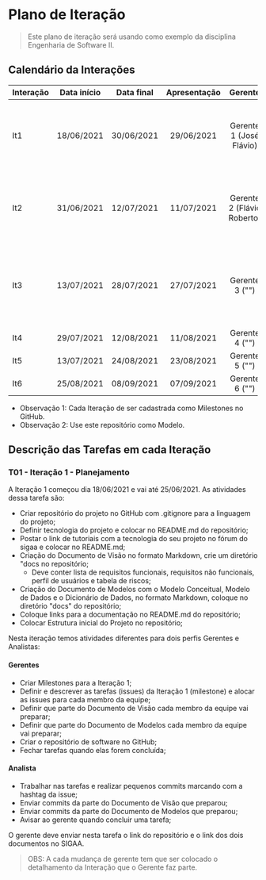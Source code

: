 # Plano de Iteração

> Este plano de iteração será usando como exemplo da disciplina Engenharia de Software II.

## Calendário da Interações

| Interação | Data início | Data final | Apresentação | Gerente | Detalhes |
| --------- | :---------: | :--------: | :----------: | :-----: | :------: |
| It1 | 18/06/2021 | 30/06/2021 | 29/06/2021 | Gerente 1 (José Flávio) | Criar Documento de Visão, Modelos e Plano de Interação e Release. |
| It2 | 31/06/2021 | 12/07/2021 | 11/07/2021 | Gerente 2 (Flávio Roberto) | Detalhar US00, Implementar US00, Detalhar US01 e US02. |
| It3 | 13/07/2021 | 28/07/2021 | 27/07/2021 | Gerente 3 ("") | Implementar US01 e US02, Detalhar US03 e US04, Testar US00. |
| It4 | 29/07/2021 | 12/08/2021 | 11/08/2021 | Gerente 4 ("") |  |
| It5 | 13/07/2021 | 24/08/2021 | 23/08/2021 | Gerente 5 ("") |  |
| It6 | 25/08/2021 | 08/09/2021 | 07/09/2021 | Gerente 6 ("") |  |

- Observação 1: Cada Iteração de ser cadastrada como Milestones no GitHub.
- Observação 2: Use este repositório como Modelo.

## Descrição das Tarefas em cada Iteração

### T01 - Iteração 1 - Planejamento

A Iteração 1 começou dia 18/06/2021 e vai até 25/06/2021. As atividades dessa tarefa são:

- Criar repositório do projeto no GitHub com .gitignore para a linguagem do projeto;
- Definir tecnologia do projeto e colocar no README.md do repositório;
- Postar o link de tutoriais com a tecnologia do seu projeto no fórum do sigaa e colocar no README.md;
- Criação do Documento de Visão no formato Markdown, crie um diretório "docs no repositório;
  - Deve conter lista de requisitos funcionais, requisitos não funcionais, perfil de usuários e tabela de riscos;
- Criação do Documento de Modelos com o Modelo Conceitual, Modelo de Dados e o Dicionário de Dados, no formato Markdown, coloque no diretório "docs" do repositório;
- Coloque links para a documentação no README.md do repositório;
- Colocar Estrutura inicial do Projeto no repositório;

Nesta iteração temos atividades diferentes para dois perfis Gerentes e Analistas:

#### Gerentes

- Criar Milestones para a Iteração 1;
- Definir e descrever as tarefas (issues) da Iteração 1 (milestone) e alocar as issues para cada membro da equipe;
- Definir que parte do Documento de Visão cada membro da equipe vai preparar;
- Definir que parte do Documento de Modelos cada membro da equipe vai preparar;
- Criar o repositório de software no GitHub;
- Fechar tarefas quando elas forem concluída;

#### Analista

- Trabalhar nas tarefas e realizar pequenos commits marcando com a hashtag da issue;
- Enviar commits da parte do Documento de Visão que preparou;
- Enviar commits da parte do Documento de Modelos que preparou;
- Avisar ao gerente quando concluir uma tarefa;

O gerente deve enviar nesta tarefa o link do repositório e o link dos dois documentos no SIGAA.

> OBS: A cada mudança de gerente tem que ser colocado o detalhamento da Interação que o Gerente faz parte.


